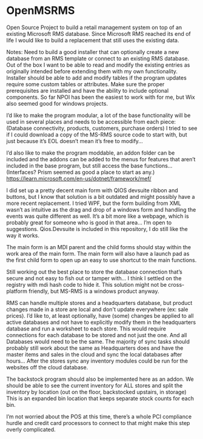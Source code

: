 # OpenMSRMS
Open Source Project to build a retail management system on top of an existing Microsoft RMS database. Since Microsoft RMS reached its end of life I would like to build a replacement that still uses the existing data.

Notes:
Need to build a good installer that can optionally create a new database from an RMS template or connect to an existing RMS database.
Out of the box I want to be able to read and modify the existing entries as originally intended before extending them with my own functionality.
Installer should be able to add and modify tables if the program updates require some custom tables or attributes.
Make sure the proper prerequisites are installed and have the ability to include optional components.
So far NPOI has been the easiest to work with for me, but Wix also seemed good for windows projects.

I’d like to make the program modular, a lot of the base functionality will be used in several places and needs to be accessible from each piece:
(Database connectivity, products, customers, purchase orders) I tried to see if I could download a copy of the MS-RMS source code to start with, but
just because it’s EOL doesn’t mean it’s free to modify…

I’d also like to make the program moddable, an addon folder can be included and the addons can be added to the menus for features that aren’t included
in the base program, but still access the base functions… (Interfaces? Prism seemed as good a place to start as any.)
https://learn.microsoft.com/en-us/dotnet/framework/mef/

I did set up a pretty decent main form with QIOS devsuite ribbon and buttons, but I know that solution is a bit outdated and might possibly have a more recent replacement.
I tried WPF, but the form building from XML wasn’t as intuitive as the drag and drop of a windows form and handling the events was quite different as well.
It’s a bit more like a webpage, which is probably great for someone who is good in that area… I’m open to suggestions.
Qios.Devsuite is included in this repository, I do still like the way it works.

The main form is an MDI parent and the child forms should stay within the work area of the main form.
The main form will also have a launch pad as the first child form to open up an easy to use shortcut to the main functions.

Still working out the best place to store the database connection that’s secure and not easy to fish out or tamper with…
I think I settled on the registry with mdi hash code to hide it. This solution might not be cross-platform friendly, but MS-RMS is a windows product anyway.

RMS can handle multiple stores and a headquarters database, but product changes made in a store are local and don't update everywhere (ex: sale prices).
I’d like to, at least optionally, have (some) changes be applied to all active databases and not have to explicitly modify them in the headquarters database
and run a worksheet to each store. This would require connections for each database to be stored and not just the one. And all Databases would need to be the same.
The majority of sync tasks should probably still work about the same as Headquarters does and have the master items and sales in the cloud and sync
the local databases after hours… After the stores sync any inventory modules could be run for the websites off the cloud database.

The backstock program should also be implemented here as an addon. We should be able to see the current inventory for ALL stores and split the inventory by location
(out on the floor, backstocked upstairs, in storage) This is an expanded bin location that keeps separate stock counts for each bin.

I’m not worried about the POS at this time, there’s a whole PCI compliance hurdle and credit card processors to connect to that might make this step overly complicated.
